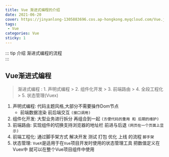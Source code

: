 ```yaml
---
title: Vue 渐进式编程的介绍
date: 2021-06-20
cover: https://jinyanlong-1305883696.cos.ap-hongkong.myqcloud.com/Vue.jpg
tags:
 - Vue
categories: Vue
sticky: 1
---
```


::: tip 介绍
渐进式编程的流程<br>
:::

<!-- more -->

## Vue渐进式编程

>渐进式编程 : 1. 声明式编程 > 2. 组件化开发 > 3. 前端路由 > 4. 全段工程化 > 5. 状态管理(Vuex)

1. 声明式编程: 代码主题风格,大部分不需要操作Dom节点
   * 前端数据渲染 前后端交互 `(接口调用)`
2. 组件化开发: 大型业务进行拆分 再组合到一起 `(方便代码的重用 和 后期的维护)`
3. 前端路由: 实现组件的切换支持浏览器的地址栏 前进与后退 `(网页在一个页面上显示)`
4. 前端工程化: 通过脚手架方式 解决开发 测试 打包 优化 上线 的流程 `脚手架`
5. 状态管理: `VueX`是适用于在`Vue`项目开发时使用的状态管理工具 把数值定义在Vuex中 就可以在整个Vue项目组件中使用


